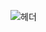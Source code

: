 ![헤더]([https://capsule-render.vercel.app/api?type=waving&height=300&color=gradient&text=%20백엔드%20주니어%20개발자%20민성훈입니다&fontSize=50](https://capsule-render.vercel.app/api?type=waving&height=300&color=gradient&text=안녕하세요%20백엔드%20개발자%20민성훈입니다🙋‍♀️&fontSize=30))
